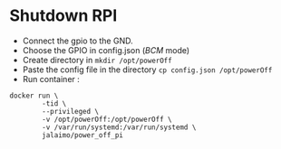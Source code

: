 # Shutdown RPI
* Connect the gpio to the GND.
* Choose the GPIO in config.json (*BCM* mode)
* Create directory in ```mkdir /opt/powerOff ```
* Paste the config file in the directory ```cp config.json /opt/powerOff ```
* Run container :  

```		
docker run \
        -tid \
        --privileged \
        -v /opt/powerOff:/opt/powerOff \
        -v /var/run/systemd:/var/run/systemd \
        jalaimo/power_off_pi
``` 
        
